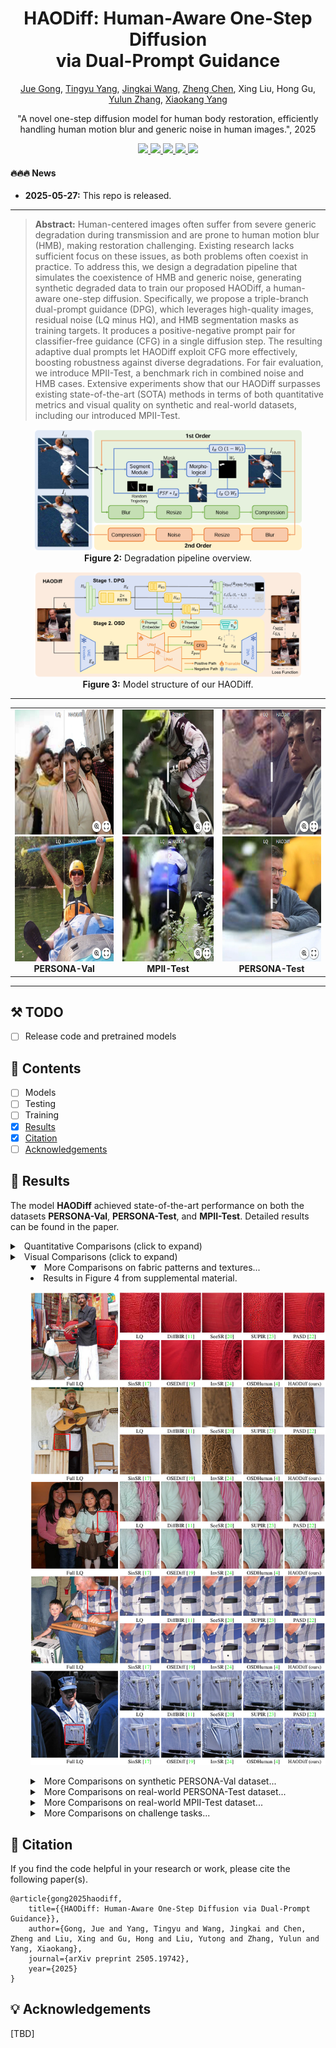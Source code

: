 <h1 align="center">
  HAODiff: Human-Aware One-Step Diffusion <br>
  via Dual-Prompt Guidance 
</h1>


<p align="center">
<a href="https://github.com/gobunu">Jue Gong</a>, 
<a href="https://github.com/frakenation">Tingyu Yang</a>, 
<a href="https://github.com/jkwang28">Jingkai Wang</a>, 
<a href="https://zhengchen1999.github.io/">Zheng Chen</a>, 
Xing Liu, Hong Gu, 
<a href="http://yulunzhang.com/">Yulun Zhang</a>, 
<a href="https://scholar.google.com/citations?user=yDEavdMAAAAJ">Xiaokang Yang</a>
</p>

<p align="center">
"A novel one-step diffusion model for human body restoration, efficiently handling human motion blur and generic noise in human images.", 2025
</p>

<p align="center">
  <a href="https://arxiv.org/abs/2505.19742">
    <img src="https://img.shields.io/badge/Paper-arXiv-red?logo=arxiv&logoSvg">
  </a>
  <a href="https://github.com/gobunu/HAODiff/releases/download/Paper/supp.pdf">
    <img src="https://img.shields.io/badge/Supplementary_material-Paper-orange.svg">
  </a>
  <a href="https://github.com/gobunu/HAODiff/releases">
    <img src="https://img.shields.io/github/downloads/gobunu/HAODiff/total.svg">
  </a>
  <a href="https://github.com/gobunu/HAODiff">
    <img src="https://visitor-badge.laobi.icu/badge?page_id=gobunu.HAODiff&right_color=violet">
  </a>
  <a href="https://github.com/gobunu/HAODiff">
    <img src="https://img.shields.io/github/stars/gobunu/HAODiff?style=social">
  </a>
</p>


#### 🔥🔥🔥 News

- **2025-05-27:** This repo is released.
---

> **Abstract:** Human-centered images often suffer from severe generic degradation during transmission and are prone to human motion blur (HMB), making restoration challenging. Existing research lacks sufficient focus on these issues, as both problems often coexist in practice. To address this, we design a degradation pipeline that simulates the coexistence of HMB and generic noise, generating synthetic degraded data to train our proposed HAODiff, a human-aware one-step diffusion. Specifically, we propose a triple-branch dual-prompt guidance (DPG), which leverages high-quality images, residual noise (LQ minus HQ), and HMB segmentation masks as training targets. It produces a positive-negative prompt pair for classifier-free guidance (CFG) in a single diffusion step. The resulting adaptive dual prompts let HAODiff exploit CFG more effectively, boosting robustness against diverse degradations. For fair evaluation, we introduce MPII-Test, a benchmark rich in combined noise and HMB cases. Extensive experiments show that our HAODiff surpasses existing state-of-the-art (SOTA) methods in terms of both quantitative metrics and visual quality on synthetic and real-world datasets, including our introduced MPII-Test.

<p align="center">
  <img src="images/HAODiff_pipeline.png" alt="HAODiff pipeline" style="width:85%;"/><br>
  <b>Figure 2:</b> Degradation pipeline overview.
</p>

<p align="center">
  <img src="images/HAODiff_model.png" alt="HAODiff model architecture" style="width:85%;"/><br>
  <b>Figure 3:</b> Model structure of our HAODiff.
</p>

---
<div align="center">

<table>
  <tr>
    <td align="center">
      <a href="https://imgsli.com/MzgzMjE2"><img src="images/val_1.png" height="200"/></a><br>
      <a href="https://imgsli.com/MzgzMjE3"><img src="images/val_2.png" height="200"/></a><br>
      <b>PERSONA-Val</b>
    </td>
    <td align="center">
      <a href="https://imgsli.com/MzgzMjEw"><img src="images/mpii_1.png" height="200"/></a><br>
      <a href="https://imgsli.com/MzgzMjEx"><img src="images/mpii_2.png" height="200"/></a><br>
      <b>MPII-Test</b>
    </td>
    <td align="center">
      <a href="https://imgsli.com/MzgzMjE0"><img src="images/test_1.png" height="200"/></a><br>
      <a href="https://imgsli.com/MzgzMjE1"><img src="images/test_2.png" height="200"/></a><br>
      <b>PERSONA-Test</b>
    </td>
  </tr>
</table>

</div>




---

## ⚒️ TODO

* [ ] Release code and pretrained models

## 🔗 Contents

- [ ] Models
- [ ] Testing
- [ ] Training
- [x] [Results](#Results)
- [x] [Citation](#Citation)
- [ ] [Acknowledgements](#Acknowledgements)

## <a name="results"></a>🔎 Results

The model **HAODiff** achieved state-of-the-art performance on both the datasets **PERSONA-Val**, **PERSONA-Test**, and **MPII-Test**. Detailed results can be found in the paper.

<details>
<summary>&ensp;Quantitative Comparisons (click to expand) </summary>
<li> Results in Table 1 on synthetic PERSONA-Val dataset from the main paper. 
<p align="center">
<img src="images/tab_1.png" >
</p>
</li>
<summary>&ensp;Quantitative Comparisons (click to expand) </summary>
<li> Results in Table 2 on real-world PERSONA-Test and MPII-Test datasets from the main paper. 
<p align="center">
<img src="images/tab_2.png" >
</p>
</li>
</details>
<details>
<summary>&ensp;Visual Comparisons (click to expand) </summary>
<li> Results in Figure 5 on synthetic PERSONA-Val dataset from the main paper.
<p align="center">
<img src="images/fig5-main.png" >
</p>
</li>
<li> Results in Figure 6 on real-world PERSONA-Test and MPII-Test datasets from the main paper.
<p align="center">
<img src="images/fig6-main.png" >
</p>
</li>
</details>
<details open>
<summary style="margin-left: 2rem;">&ensp;More Comparisons on fabric patterns and textures... </summary>
<li style="margin-left: 2rem;"> Results in Figure 4 from supplemental material.
<p align="center">
<img src="images/fig4-supp.png" >
</p>
</li>
</details>
<details>
<summary style="margin-left: 2rem;">&ensp;More Comparisons on synthetic PERSONA-Val dataset... </summary>
<li style="margin-left: 2rem;"> Results in Figure 5, 6 from supplemental material.
<p align="center">
<img src="images/fig5-supp.png" >
</p>
<p align="center">
<img src="images/fig6-supp.png" >
</p>
</li>
</details>
<details>
<summary style="margin-left: 2rem;">&ensp;More Comparisons on real-world PERSONA-Test dataset... </summary>
<li style="margin-left: 2rem;"> Results in Figure 7, 8 from supplemental material.
<p align="center">
<img src="images/fig7-supp.png" >
</p>
<p align="center">
<img src="images/fig8-supp.png" >
</p>
</li>
</details>

<details>
<summary style="margin-left: 2rem;">&ensp;More Comparisons on real-world MPII-Test dataset... </summary>
<li style="margin-left: 2rem;"> Results in Figure 9, 10 from supplemental material.
<p align="center">
<img src="images/fig9-supp.png" >
</p>
<p align="center">
<img src="images/fig10-supp.png" >
</p>
</li>
</details>

<details>
<summary style="margin-left: 2rem;">&ensp;More Comparisons on challenge tasks... </summary>
<li style="margin-left: 2rem;"> Results in Figure 11, 12 from supplemental material.
<p align="center">
<img src="images/fig11-supp.png" >
</p>
<p align="center">
<img src="images/fig12-supp.png" >
</p>
</li>
</details>


## <a name="citation"></a>📎 Citation

If you find the code helpful in your research or work, please cite the following paper(s).

```
@article{gong2025haodiff,
    title={{HAODiff: Human-Aware One-Step Diffusion via Dual-Prompt Guidance}},
    author={Gong, Jue and Yang, Tingyu and Wang, Jingkai and Chen, Zheng and Liu, Xing and Gu, Hong and Liu, Yutong and Zhang, Yulun and Yang, Xiaokang},
    journal={arXiv preprint 2505.19742},
    year={2025}
}
```

## <a name="acknowledgements"></a>💡 Acknowledgements

[TBD]

<!-- ![Visitor Count](https://profile-counter.glitch.me/gobunu/count.svg) -->
